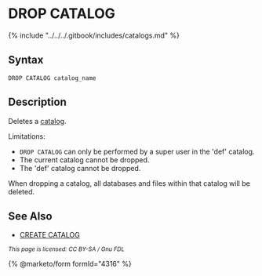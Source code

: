 # DROP CATALOG

{% include "../../../.gitbook/includes/catalogs.md" %}

## Syntax

```bnf
DROP CATALOG catalog_name
```

## Description

Deletes a [catalog](./).

Limitations:

* `DROP CATALOG` can only be performed by a super user in the 'def' catalog.
* The current catalog cannot be dropped.
* The 'def' catalog cannot be dropped.

When dropping a catalog, all databases and files within that catalog will be deleted.

## See Also

* [CREATE CATALOG](create-catalog.md)

<sub>_This page is licensed: CC BY-SA / Gnu FDL_</sub>

{% @marketo/form formId="4316" %}
